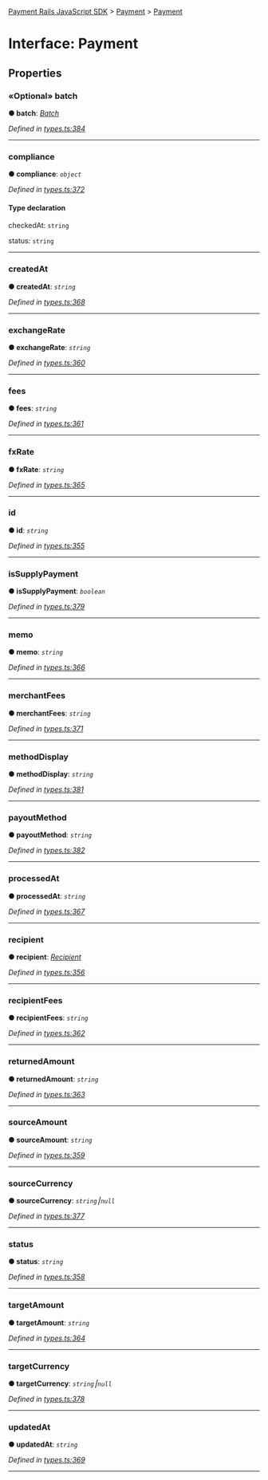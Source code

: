 [Payment Rails JavaScript SDK](../README.md) > [Payment](../classes/payment.md) > [Payment](../interfaces/payment.payment-1.md)



# Interface: Payment


## Properties
<a id="batch"></a>

### «Optional» batch

**●  batch**:  *[Batch](batch.batch-1.md)* 

*Defined in [types.ts:384](https://github.com/PaymentRails/javascript-sdk/blob/d7f3cdf/lib/types.ts#L384)*





___

<a id="compliance"></a>

###  compliance

**●  compliance**:  *`object`* 

*Defined in [types.ts:372](https://github.com/PaymentRails/javascript-sdk/blob/d7f3cdf/lib/types.ts#L372)*


#### Type declaration




 checkedAt: `string`






 status: `string`







___

<a id="createdat"></a>

###  createdAt

**●  createdAt**:  *`string`* 

*Defined in [types.ts:368](https://github.com/PaymentRails/javascript-sdk/blob/d7f3cdf/lib/types.ts#L368)*





___

<a id="exchangerate"></a>

###  exchangeRate

**●  exchangeRate**:  *`string`* 

*Defined in [types.ts:360](https://github.com/PaymentRails/javascript-sdk/blob/d7f3cdf/lib/types.ts#L360)*





___

<a id="fees"></a>

###  fees

**●  fees**:  *`string`* 

*Defined in [types.ts:361](https://github.com/PaymentRails/javascript-sdk/blob/d7f3cdf/lib/types.ts#L361)*





___

<a id="fxrate"></a>

###  fxRate

**●  fxRate**:  *`string`* 

*Defined in [types.ts:365](https://github.com/PaymentRails/javascript-sdk/blob/d7f3cdf/lib/types.ts#L365)*





___

<a id="id"></a>

###  id

**●  id**:  *`string`* 

*Defined in [types.ts:355](https://github.com/PaymentRails/javascript-sdk/blob/d7f3cdf/lib/types.ts#L355)*





___

<a id="issupplypayment"></a>

###  isSupplyPayment

**●  isSupplyPayment**:  *`boolean`* 

*Defined in [types.ts:379](https://github.com/PaymentRails/javascript-sdk/blob/d7f3cdf/lib/types.ts#L379)*





___

<a id="memo"></a>

###  memo

**●  memo**:  *`string`* 

*Defined in [types.ts:366](https://github.com/PaymentRails/javascript-sdk/blob/d7f3cdf/lib/types.ts#L366)*





___

<a id="merchantfees"></a>

###  merchantFees

**●  merchantFees**:  *`string`* 

*Defined in [types.ts:371](https://github.com/PaymentRails/javascript-sdk/blob/d7f3cdf/lib/types.ts#L371)*





___

<a id="methoddisplay"></a>

###  methodDisplay

**●  methodDisplay**:  *`string`* 

*Defined in [types.ts:381](https://github.com/PaymentRails/javascript-sdk/blob/d7f3cdf/lib/types.ts#L381)*





___

<a id="payoutmethod"></a>

###  payoutMethod

**●  payoutMethod**:  *`string`* 

*Defined in [types.ts:382](https://github.com/PaymentRails/javascript-sdk/blob/d7f3cdf/lib/types.ts#L382)*





___

<a id="processedat"></a>

###  processedAt

**●  processedAt**:  *`string`* 

*Defined in [types.ts:367](https://github.com/PaymentRails/javascript-sdk/blob/d7f3cdf/lib/types.ts#L367)*





___

<a id="recipient"></a>

###  recipient

**●  recipient**:  *[Recipient](recipient.recipient-1.md)* 

*Defined in [types.ts:356](https://github.com/PaymentRails/javascript-sdk/blob/d7f3cdf/lib/types.ts#L356)*





___

<a id="recipientfees"></a>

###  recipientFees

**●  recipientFees**:  *`string`* 

*Defined in [types.ts:362](https://github.com/PaymentRails/javascript-sdk/blob/d7f3cdf/lib/types.ts#L362)*





___

<a id="returnedamount"></a>

###  returnedAmount

**●  returnedAmount**:  *`string`* 

*Defined in [types.ts:363](https://github.com/PaymentRails/javascript-sdk/blob/d7f3cdf/lib/types.ts#L363)*





___

<a id="sourceamount"></a>

###  sourceAmount

**●  sourceAmount**:  *`string`* 

*Defined in [types.ts:359](https://github.com/PaymentRails/javascript-sdk/blob/d7f3cdf/lib/types.ts#L359)*





___

<a id="sourcecurrency"></a>

###  sourceCurrency

**●  sourceCurrency**:  *`string`⎮`null`* 

*Defined in [types.ts:377](https://github.com/PaymentRails/javascript-sdk/blob/d7f3cdf/lib/types.ts#L377)*





___

<a id="status-1"></a>

###  status

**●  status**:  *`string`* 

*Defined in [types.ts:358](https://github.com/PaymentRails/javascript-sdk/blob/d7f3cdf/lib/types.ts#L358)*





___

<a id="targetamount"></a>

###  targetAmount

**●  targetAmount**:  *`string`* 

*Defined in [types.ts:364](https://github.com/PaymentRails/javascript-sdk/blob/d7f3cdf/lib/types.ts#L364)*





___

<a id="targetcurrency"></a>

###  targetCurrency

**●  targetCurrency**:  *`string`⎮`null`* 

*Defined in [types.ts:378](https://github.com/PaymentRails/javascript-sdk/blob/d7f3cdf/lib/types.ts#L378)*





___

<a id="updatedat"></a>

###  updatedAt

**●  updatedAt**:  *`string`* 

*Defined in [types.ts:369](https://github.com/PaymentRails/javascript-sdk/blob/d7f3cdf/lib/types.ts#L369)*





___


